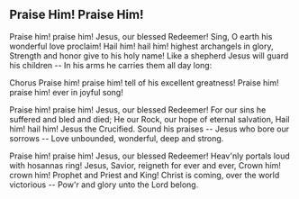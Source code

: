 ## Praise Him! Praise Him!

Praise him! praise him! Jesus, our blessed Redeemer!
Sing, O earth his wonderful love proclaim!
Hail him! hail him! highest archangels in glory,
Strength and honor give to his holy name!
Like a shepherd Jesus will guard his children --
In his arms he carries them all day long:

Chorus
Praise him! praise him! tell of his excellent greatness!
Praise him! praise him! ever in joyful song!

Praise him! praise him! Jesus, our blessed Redeemer!
For our sins he suffered and bled and died;
He our Rock, our hope of eternal salvation,
Hail him! hail him! Jesus the Crucified.
Sound his praises -- Jesus who bore our sorrows --
Love unbounded, wonderful, deep and strong.

Praise him! praise him! Jesus, our blessed Redeemer!
Heav'nly portals loud with hosannas ring!
Jesus, Savior, reigneth for ever and ever,
Crown him! crown him! Prophet and Priest and King!
Christ is coming, over the world victorious --
Pow'r and glory unto the Lord belong.